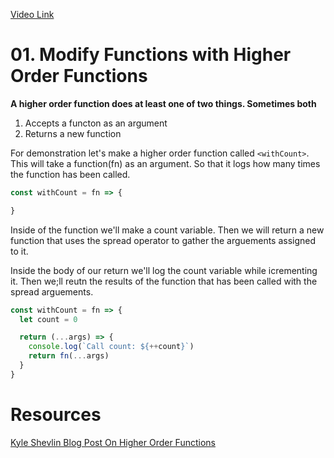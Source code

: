 [Video Link](https://egghead.io/lessons/javascript-modify-functions-with-higher-order-functions-in-javascript)

# 01. Modify Functions with Higher Order Functions

**A higher order function does at least one of two things. Sometimes both**

1. Accepts a functon as an argument
2. Returns a new function 



For demonstration let's make a higher order function called ```<withCount>```. This will take a function(fn) as an argument. So that it logs how many times the function has been called.

```javascript
const withCount = fn => {

}
```

Inside of the function we'll make a count variable. Then we will return a new function that uses the spread operator to gather the arguements assigned to it.

Inside the body of our return we'll log the count variable while icrementing it. Then we;ll reutn the results of the function that has been called with the spread arguements.

```javascript
const withCount = fn => {
  let count = 0

  return (...args) => {
    console.log(`Call count: ${++count}`)
    return fn(...args)
  }
}
```

# Resources
[Kyle Shevlin Blog Post On Higher Order Functions](https://kyleshevlin.com/just-enough-fp-higher-order-functions)

